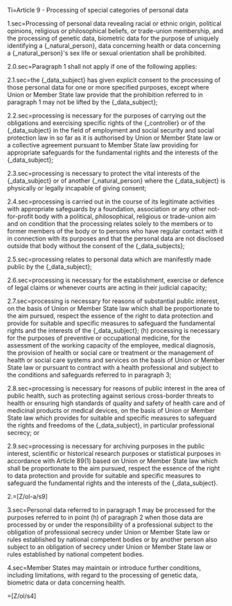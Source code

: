 Ti=Article 9 - Processing of special categories of personal data

1.sec=Processing of personal data revealing racial or ethnic origin, political opinions, religious or philosophical beliefs, or trade-union membership, and the processing of genetic data, biometric data for the purpose of uniquely identifying a {_natural_person}, data concerning health or data concerning a {_natural_person}'s sex life or sexual orientation shall be prohibited.

2.0.sec=Paragraph 1 shall not apply if one of the following applies:

2.1.sec=the {_data_subject} has given explicit consent to the processing of those personal data for one or more specified purposes, except where Union or Member State law provide that the prohibition referred to in paragraph 1 may not be lifted by the {_data_subject};

2.2.sec=processing is necessary for the purposes of carrying out the obligations and exercising specific rights of the {_controller} or of the {_data_subject} in the field of employment and social security and social protection law in so far as it is authorised by Union or Member State law or a collective agreement pursuant to Member State law providing for appropriate safeguards for the fundamental rights and the interests of the {_data_subject};

2.3.sec=processing is necessary to protect the vital interests of the {_data_subject} or of another {_natural_person} where the {_data_subject} is physically or legally incapable of giving consent;

2.4.sec=processing is carried out in the course of its legitimate activities with appropriate safeguards by a foundation, association or any other not-for-profit body with a political, philosophical, religious or trade-union aim and on condition that the processing relates solely to the members or to former members of the body or to persons who have regular contact with it in connection with its purposes and that the personal data are not disclosed outside that body without the consent of the {_data_subjects};

2.5.sec=processing relates to personal data which are manifestly made public by the {_data_subject};

2.6.sec=processing is necessary for the establishment, exercise or defence of legal claims or whenever courts are acting in their judicial capacity;

2.7.sec=processing is necessary for reasons of substantial public interest, on the basis of Union or Member State law which shall be proportionate to the aim pursued, respect the essence of the right to data protection and provide for suitable and specific measures to safeguard the fundamental rights and the interests of the {_data_subject}; (h) processing is necessary for the purposes of preventive or occupational medicine, for the assessment of the working capacity of the employee, medical diagnosis, the provision of health or social care or treatment or the management of health or social care systems and services on the basis of Union or Member State law or pursuant to contract with a health professional and subject to the conditions and safeguards referred to in paragraph 3;

2.8.sec=processing is necessary for reasons of public interest in the area of public health, such as protecting against serious cross-border threats to health or ensuring high standards of quality and safety of health care and of medicinal products or medical devices, on the basis of Union or Member State law which provides for suitable and specific measures to safeguard the rights and freedoms of the {_data_subject}, in particular professional secrecy; or

2.9.sec=processing is necessary for archiving purposes in the public interest, scientific or historical research purposes or statistical purposes in accordance with Article 89(1) based on Union or Member State law which shall be proportionate to the aim pursued, respect the essence of the right to data protection and provide for suitable and specific measures to safeguard the fundamental rights and the interests of the {_data_subject}.

2.=[Z/ol-a/s9]

3.sec=Personal data referred to in paragraph 1 may be processed for the purposes referred to in point (h) of paragraph 2 when those data are processed by or under the responsibility of a professional subject to the obligation of professional secrecy under Union or Member State law or rules established by national competent bodies or by another person also subject to an obligation of secrecy under Union or Member State law or rules established by national competent bodies.

4.sec=Member States may maintain or introduce further conditions, including limitations, with regard to the processing of genetic data, biometric data or data concerning health.

=[Z/ol/s4]
